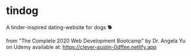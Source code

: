 # tindog
A tinder-inspired dating-website for dogs 🐕

from "The Complete 2020 Web Development Bootcamp" by Dr. Angela Yu on Udemy
available at: https://clever-austin-0dffee.netlify.app
